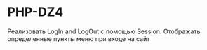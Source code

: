 # PHP-DZ4
Реализовать LogIn and LogOut с помощью Session. Отображать определенные пункты меню при входе на сайт
